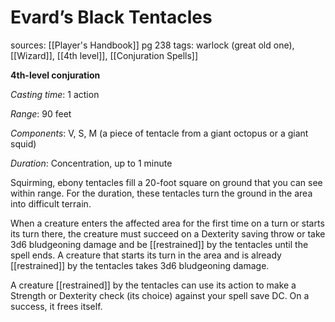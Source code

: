# Evard’s Black Tentacles
sources: [[Player's Handbook]] pg 238
tags: warlock (great old one), [[Wizard]], [[4th level]], [[Conjuration Spells]]

**4th-level conjuration**

*Casting time*: 1 action

*Range*: 90 feet

*Components*: V, S, M (a piece of tentacle from a giant octopus or a giant squid)

*Duration*: Concentration, up to 1 minute

Squirming, ebony tentacles fill a 20-foot square on ground that you can see within range. For the duration, these tentacles turn the ground in the area into difficult terrain.

When a creature enters the affected area for the first time on a turn or starts its turn there, the creature must succeed on a Dexterity saving throw or take 3d6 bludgeoning damage and be [[restrained]] by the tentacles until the spell ends. A creature that starts its turn in the area and is already [[restrained]] by the tentacles takes 3d6 bludgeoning damage.

A creature [[restrained]] by the tentacles can use its action to make a Strength or Dexterity check (its choice) against your spell save DC. On a success, it frees itself.

